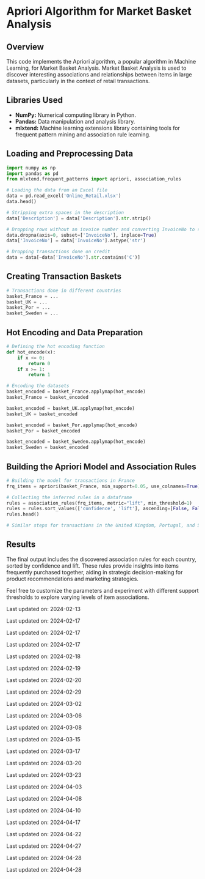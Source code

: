 ﻿# Apriori Algorithm for Market Basket Analysis

## Overview

This code implements the Apriori algorithm, a popular algorithm in Machine Learning, for Market Basket Analysis. Market Basket Analysis is used to discover interesting associations and relationships between items in large datasets, particularly in the context of retail transactions.

## Libraries Used

- **NumPy:** Numerical computing library in Python.
- **Pandas:** Data manipulation and analysis library.
- **mlxtend:** Machine learning extensions library containing tools for frequent pattern mining and association rule learning.

## Loading and Preprocessing Data

```python
import numpy as np
import pandas as pd
from mlxtend.frequent_patterns import apriori, association_rules

# Loading the data from an Excel file
data = pd.read_excel('Online_Retail.xlsx')
data.head()

# Stripping extra spaces in the description
data['Description'] = data['Description'].str.strip()

# Dropping rows without an invoice number and converting InvoiceNo to string
data.dropna(axis=0, subset=['InvoiceNo'], inplace=True)
data['InvoiceNo'] = data['InvoiceNo'].astype('str')

# Dropping transactions done on credit
data = data[~data['InvoiceNo'].str.contains('C')]
```

## Creating Transaction Baskets

```python
# Transactions done in different countries
basket_France = ...
basket_UK = ...
basket_Por = ...
basket_Sweden = ...
```

## Hot Encoding and Data Preparation

```python
# Defining the hot encoding function
def hot_encode(x):
    if x <= 0:
        return 0
    if x >= 1:
        return 1

# Encoding the datasets
basket_encoded = basket_France.applymap(hot_encode)
basket_France = basket_encoded

basket_encoded = basket_UK.applymap(hot_encode)
basket_UK = basket_encoded

basket_encoded = basket_Por.applymap(hot_encode)
basket_Por = basket_encoded

basket_encoded = basket_Sweden.applymap(hot_encode)
basket_Sweden = basket_encoded
```

## Building the Apriori Model and Association Rules

```python
# Building the model for transactions in France
frq_items = apriori(basket_France, min_support=0.05, use_colnames=True)

# Collecting the inferred rules in a dataframe
rules = association_rules(frq_items, metric="lift", min_threshold=1)
rules = rules.sort_values(['confidence', 'lift'], ascending=[False, False])
rules.head()

# Similar steps for transactions in the United Kingdom, Portugal, and Sweden
```

## Results

The final output includes the discovered association rules for each country, sorted by confidence and lift. These rules provide insights into items frequently purchased together, aiding in strategic decision-making for product recommendations and marketing strategies.

Feel free to customize the parameters and experiment with different support thresholds to explore varying levels of item associations.

Last updated on: 2024-02-13

Last updated on: 2024-02-17

Last updated on: 2024-02-17

Last updated on: 2024-02-17

Last updated on: 2024-02-18

Last updated on: 2024-02-19

Last updated on: 2024-02-20

Last updated on: 2024-02-29

Last updated on: 2024-03-02

Last updated on: 2024-03-06

Last updated on: 2024-03-08

Last updated on: 2024-03-15

Last updated on: 2024-03-17

Last updated on: 2024-03-20

Last updated on: 2024-03-23

Last updated on: 2024-04-03

Last updated on: 2024-04-08

Last updated on: 2024-04-10

Last updated on: 2024-04-17

Last updated on: 2024-04-22

Last updated on: 2024-04-27

Last updated on: 2024-04-28

Last updated on: 2024-04-28
